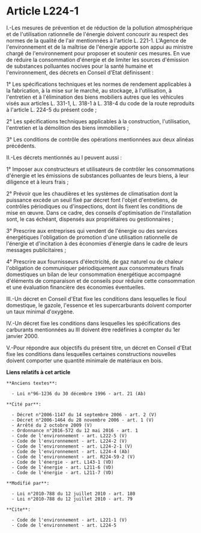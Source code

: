 # Article L224-1

I.-Les mesures de prévention et de réduction de la pollution atmosphérique et de l'utilisation rationnelle de l'énergie
doivent concourir au respect des normes de la qualité de l'air mentionnées à l'article L. 221-1. L'Agence de l'environnement
et de la maîtrise de l'énergie apporte son appui au ministre chargé de l'environnement pour proposer et soutenir ces mesures.
En vue de réduire la consommation d'énergie et de limiter les sources d'émission de substances polluantes nocives pour la
santé humaine et l'environnement, des décrets en Conseil d'Etat définissent : 

1° Les spécifications techniques et les normes de rendement applicables à la fabrication, à la mise sur le marché, au
stockage, à l'utilisation, à l'entretien et à l'élimination des biens mobiliers autres que les véhicules visés aux articles
L. 331-1, L. 318-1 à L. 318-4 du code de la route reproduits à l'article L. 224-5 du présent code ; 

2° Les spécifications techniques applicables à la construction, l'utilisation, l'entretien et la démolition des biens
immobiliers ; 

3° Les conditions de contrôle des opérations mentionnées aux deux alinéas précédents. 

II.-Les décrets mentionnés au I peuvent aussi : 

1° Imposer aux constructeurs et utilisateurs de contrôler les consommations d'énergie et les émissions de substances
polluantes de leurs biens, à leur diligence et à leurs frais ; 

2° Prévoir que les chaudières et les systèmes de climatisation dont la puissance excède un seuil fixé par décret font l'objet
d'entretiens, de contrôles périodiques ou d'inspections, dont ils fixent les conditions de mise en œuvre. Dans ce cadre, des
conseils d'optimisation de l'installation sont, le cas échéant, dispensés aux propriétaires ou gestionnaires ; 

3° Prescrire aux entreprises qui vendent de l'énergie ou des services énergétiques l'obligation de promotion d'une
utilisation rationnelle de l'énergie et d'incitation à des économies d'énergie dans le cadre de leurs messages
publicitaires ; 

4° Prescrire aux fournisseurs d'électricité, de gaz naturel ou de chaleur l'obligation de communiquer périodiquement aux
consommateurs finals domestiques un bilan de leur consommation énergétique accompagné d'éléments de comparaison et de
conseils pour réduire cette consommation et une évaluation financière des économies éventuelles. 

III.-Un décret en Conseil d'Etat fixe les conditions dans lesquelles le fioul domestique, le gazole, l'essence et les
supercarburants doivent comporter un taux minimal d'oxygène. 

IV.-Un décret fixe les conditions dans lesquelles les spécifications des carburants mentionnées au III doivent être
redéfinies à compter du 1er janvier 2000. 

V.-Pour répondre aux objectifs du présent titre, un décret en Conseil d'Etat fixe les conditions dans lesquelles certaines
constructions nouvelles doivent comporter une quantité minimale de matériaux en bois.

**Liens relatifs à cet article**

	**Anciens textes**:

	  - Loi n°96-1236 du 30 décembre 1996 - art. 21 (Ab)

	**Cité par**:

	  - Décret n°2006-1147 du 14 septembre 2006 - art. 2 (V)
	  - Décret n°2006-1464 du 28 novembre 2006 - art. 1 (V)
	  - Arrêté du 2 octobre 2009 (V)
	  - Ordonnance n°2016-572 du 12 mai 2016 - art. 1
	  - Code de l'environnement - art. L222-5 (V)
	  - Code de l'environnement - art. L224-2 (V)
	  - Code de l'environnement - art. L224-2-1 (V)
	  - Code de l'environnement - art. L224-4 (Ab)
	  - Code de l'environnement - art. R224-59-2 (V)
	  - Code de l'énergie - art. L143-1 (VD)
	  - Code de l'énergie - art. L211-6 (VD)
	  - Code de l'énergie - art. L211-7 (VD)

	**Modifié par**:

	  - Loi n°2010-788 du 12 juillet 2010 - art. 180
	  - Loi n°2010-788 du 12 juillet 2010 - art. 79

	**Cite**:

	  - Code de l'environnement - art. L221-1 (V)
	  - Code de l'environnement - art. L224-5
